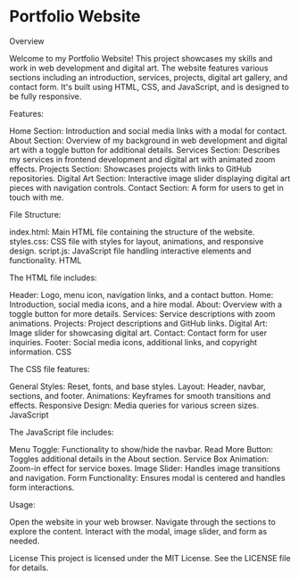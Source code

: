 # Portfolio Website

Overview

Welcome to my Portfolio Website! This project showcases my skills and work in web development and digital art. The website features various sections including an introduction, services, projects, digital art gallery, and contact form. It's built using HTML, CSS, and JavaScript, and is designed to be fully responsive.


Features:

Home Section: Introduction and social media links with a modal for contact.
About Section: Overview of my background in web development and digital art with a toggle button for additional details.
Services Section: Describes my services in frontend development and digital art with animated zoom effects.
Projects Section: Showcases projects with links to GitHub repositories.
Digital Art Section: Interactive image slider displaying digital art pieces with navigation controls.
Contact Section: A form for users to get in touch with me.


File Structure:

index.html: Main HTML file containing the structure of the website.
styles.css: CSS file with styles for layout, animations, and responsive design.
script.js: JavaScript file handling interactive elements and functionality.
HTML


The HTML file includes:

Header: Logo, menu icon, navigation links, and a contact button.
Home: Introduction, social media icons, and a hire modal.
About: Overview with a toggle button for more details.
Services: Service descriptions with zoom animations.
Projects: Project descriptions and GitHub links.
Digital Art: Image slider for showcasing digital art.
Contact: Contact form for user inquiries.
Footer: Social media icons, additional links, and copyright information.
CSS


The CSS file features:

General Styles: Reset, fonts, and base styles.
Layout: Header, navbar, sections, and footer.
Animations: Keyframes for smooth transitions and effects.
Responsive Design: Media queries for various screen sizes.
JavaScript


The JavaScript file includes:

Menu Toggle: Functionality to show/hide the navbar.
Read More Button: Toggles additional details in the About section.
Service Box Animation: Zoom-in effect for service boxes.
Image Slider: Handles image transitions and navigation.
Form Functionality: Ensures modal is centered and handles form interactions.


Usage:

Open the website in your web browser.
Navigate through the sections to explore the content.
Interact with the modal, image slider, and form as needed.


License
This project is licensed under the MIT License. See the LICENSE file for details.
